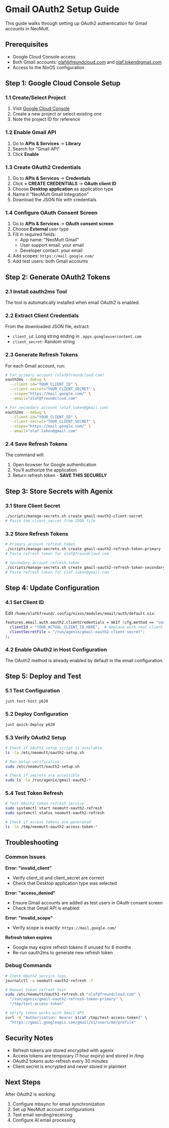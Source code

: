 # Gmail OAuth2 Setup Guide

This guide walks through setting up OAuth2 authentication for Gmail accounts in NeoMutt.

## Prerequisites

- Google Cloud Console access
- Both Gmail accounts: <olaf@freundcloud.com> and <olaf.loken@gmail.com>
- Access to the NixOS configuration

## Step 1: Google Cloud Console Setup

### 1.1 Create/Select Project

1. Visit [Google Cloud Console](https://console.cloud.google.com/)
2. Create a new project or select existing one
3. Note the project ID for reference

### 1.2 Enable Gmail API

1. Go to **APIs & Services** → **Library**
2. Search for "Gmail API"
3. Click **Enable**

### 1.3 Create OAuth2 Credentials

1. Go to **APIs & Services** → **Credentials**
2. Click **+ CREATE CREDENTIALS** → **OAuth client ID**
3. Choose **Desktop application** as application type
4. Name it "NeoMutt Gmail Integration"
5. Download the JSON file with credentials

### 1.4 Configure OAuth Consent Screen

1. Go to **APIs & Services** → **OAuth consent screen**
2. Choose **External** user type
3. Fill in required fields:
   - App name: "NeoMutt Gmail"
   - User support email: your email
   - Developer contact: your email
4. Add scopes: `https://mail.google.com/`
5. Add test users: both Gmail accounts

## Step 2: Generate OAuth2 Tokens

### 2.1 Install oauth2ms Tool

The tool is automatically installed when email OAuth2 is enabled.

### 2.2 Extract Client Credentials

From the downloaded JSON file, extract:

- `client_id`: Long string ending in `.apps.googleusercontent.com`
- `client_secret`: Random string

### 2.3 Generate Refresh Tokens

For each Gmail account, run:

```bash
# For primary account (olaf@freundcloud.com)
oauth2ms --debug \
  --client-id="YOUR_CLIENT_ID" \
  --client-secret="YOUR_CLIENT_SECRET" \
  --scope="https://mail.google.com/" \
  --email="olaf@freundcloud.com"

# For secondary account (olaf.loken@gmail.com)
oauth2ms --debug \
  --client-id="YOUR_CLIENT_ID" \
  --client-secret="YOUR_CLIENT_SECRET" \
  --scope="https://mail.google.com/" \
  --email="olaf.loken@gmail.com"
```

### 2.4 Save Refresh Tokens

The command will:

1. Open browser for Google authentication
2. You'll authorize the application
3. Return refresh token - **SAVE THIS SECURELY**

## Step 3: Store Secrets with Agenix

### 3.1 Store Client Secret

```bash
./scripts/manage-secrets.sh create gmail-oauth2-client-secret
# Paste the client_secret from JSON file
```

### 3.2 Store Refresh Tokens

```bash
# Primary account refresh token
./scripts/manage-secrets.sh create gmail-oauth2-refresh-token-primary
# Paste refresh token for olaf@freundcloud.com

# Secondary account refresh token
./scripts/manage-secrets.sh create gmail-oauth2-refresh-token-secondary
# Paste refresh token for olaf.loken@gmail.com
```

## Step 4: Update Configuration

### 4.1 Set Client ID

Edit `/home/olafkfreund/.config/nixos/modules/email/auth/default.nix`:

```nix
features.email.auth.oauth2.clientCredentials = mkIf (cfg.method == "oauth2") {
  clientId = "YOUR_ACTUAL_CLIENT_ID_HERE";  # Replace with real client ID
  clientSecretFile = "/run/agenix/gmail-oauth2-client-secret";
};
```

### 4.2 Enable OAuth2 in Host Configuration

The OAuth2 method is already enabled by default in the email configuration.

## Step 5: Deploy and Test

### 5.1 Test Configuration

```bash
just test-host p620
```

### 5.2 Deploy Configuration

```bash
just quick-deploy p620
```

### 5.3 Verify OAuth2 Setup

```bash
# Check if OAuth2 setup script is available
ls -la /etc/neomutt/oauth2-setup.sh

# Run setup verification
sudo /etc/neomutt/oauth2-setup.sh

# Check if secrets are accessible
sudo ls -la /run/agenix/gmail-oauth2-*
```

### 5.4 Test Token Refresh

```bash
# Test OAuth2 token refresh service
sudo systemctl start neomutt-oauth2-refresh
sudo systemctl status neomutt-oauth2-refresh

# Check if access tokens are generated
ls -la /tmp/neomutt-oauth2-access-token-*
```

## Troubleshooting

### Common Issues

**Error: "invalid_client"**

- Verify client_id and client_secret are correct
- Check that Desktop application type was selected

**Error: "access_denied"**

- Ensure Gmail accounts are added as test users in OAuth consent screen
- Check that Gmail API is enabled

**Error: "invalid_scope"**

- Verify scope is exactly: `https://mail.google.com/`

**Refresh token expires**

- Google may expire refresh tokens if unused for 6 months
- Re-run oauth2ms to generate new refresh token

### Debug Commands

```bash
# Check OAuth2 service logs
journalctl -u neomutt-oauth2-refresh -f

# Manual token refresh test
sudo /etc/neomutt/oauth2-refresh.sh "olaf@freundcloud.com" \
  "/run/agenix/gmail-oauth2-refresh-token-primary" \
  "/tmp/test-access-token"

# Verify token works with Gmail API
curl -H "Authorization: Bearer $(cat /tmp/test-access-token)" \
  "https://gmail.googleapis.com/gmail/v1/users/me/profile"
```

## Security Notes

- Refresh tokens are stored encrypted with agenix
- Access tokens are temporary (1 hour expiry) and stored in /tmp
- OAuth2 tokens auto-refresh every 30 minutes
- Client secret is encrypted and never stored in plaintext

## Next Steps

After OAuth2 is working:

1. Configure mbsync for email synchronization
2. Set up NeoMutt account configurations
3. Test email sending/receiving
4. Configure AI email processing
